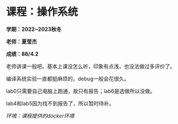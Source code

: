 # 课程：操作系统

**学期：2022~2023秋冬**

**老师：夏莹杰**

**成绩：88/4.2**

老师讲课一般吧。基本上课没怎么听，印象有点浅，也没法做过多评价了。

编译系统实验一直都挺麻烦的，debug一般会花很久。

lab0只需要自己电脑上跑通，故只有报告；lab6是选做所以没做。

lab4和lab5因为找不到报告了，所以暂时待补。

*环境：课程提供的docker环境*
